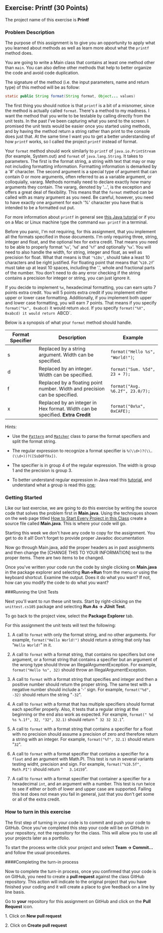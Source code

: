 ## Exercise: Printf (30 Points)

The project name of this exercise is **Printf** 

### Problem Description

The purpose of this assignment is to give you an opportunity to apply what you learned about methods as well as learn more about what the `printf` method does.

You are going to write a Main class that contains at least one method other than `main`. You can also define other methods that help to better organize the code and avoid code duplication.

The signature of the method (i.e. the input parameters, name and return type) of this method will be as follow:

```java 
static public String format(String format, Object... values)

```

The first thing you should notice is that `printf` is a bit of a misnomer, since the method is actually called `format`. There's a method to my madness. I want the method that you write to be testable by calling directly from the unit tests. In the past I've been capturing what you send to the screen. I promised the unit tests would be easier once you started using methods, and by having the method return a string rather than print to the console does just that. At the same time I want you to get a better understanding of how `printf` works, so I called the project  `printf` instead of format.

Your `format` method should work similarly to `printf` of `java.io.PrintStream` (for example, System.out) and `format` of `java.lang.String`. It takes to parameters. The first is the format string, a string with text that may or may not including formatting information. Formatting information is demarked by a '#' character. The second argument is a special type of argument that can contain 0 or more arguments, often referred to as a variable argument, or colloquially, vararg. Methods normally need to declare exactly how many arguments they contain. The vararg, denoted by '...', is the exception and offers a great deal of flexibility. This means that the `format` method can be called with as many argument as you need. Be careful, however, you need to have exactly one argument for each '%' character you have that is intended to be a formatted out put.

For more information about `printf` in general see [this Java tutorial](https://docs.oracle.com/javase/tutorial/java/data/numberformat.html) or if you on a Mac or Linux machine type the command `man printf` in a terminal.

Before you panic, I'm not requiring, for this assignment, that you implement all the formats specified in those documents. I'm only requiring three, string, integer and float, and the optional hex for extra credit. That means you need to be able to properly format '`%s`', '`%d`' and '`%f`' and optionally '`%x`'. You will need to also handle the width, for string, integer and float, as well as precision for float. What that means is that `'%10s'`, should take a least 10 characters and be right justified. For floating point that means that '`%10.2f`' must take up at least 10 spaces, including the '.', whole and fractional parts of the number. You don't need to do any error checking if the string contains a precision for integer or string, you can just ignore it.

If you decide to implement `%x`, hexadecimal formatting, you can earn upto 7 points extra credit. You will 5 points extra credit if you implement either upper or lower case formatting. Additionally, if you implement both upper and lower case formatting, you will earn 7 points. That means if you specify `format("%x", 0xabcd)` it would return `abcd`. If you specify `format("%X", 0xabcd) it would return `ABCD`.

Below is a synopsis of what your `format` method should handle.

| Format Specifier | Description                                                                    | Example |
|------------------|--------------------------------------------------------------------------------|---------| 
| s                | Replaced by a string argument. Width can be specified. | `format("Hello %s", "World!")`;|
| d                | Replaced by an integer. Width can be specified. | `format("Sum. %5d", 23 + 7);`|
| f                | Replaced by a floating point number. Width and precision can be specified. | `format("Avg. %6.2f", 23.0/7);`|
| x                | Replaced by an integer in Hex format. Width can be specified. **Extra Credit**                 | `format("0x%x", 0xCAFE);`|


Hints:

- Use the [`Pattern`](https://docs.oracle.com/javase/7/docs/api/java/util/regex/Pattern.html) and [`Matcher`](https://docs.oracle.com/javase/7/docs/api/java/util/regex/Matcher.html) class to parse the format specifiers and split the format string.

- The regular expression to recognize a format specifier is `%(\\d+)?(\\.(\\d+))?([SsDdFfXx])`.

- The specifier is in group 4 of the regular expression. The width is group 1 and the precision is group 3.

- To better understand regular expression in Java read this [tutorial](https://docs.oracle.com/javase/tutorial/essential/regex/), and understand what a group is read this [one](https://docs.oracle.com/javase/tutorial/essential/regex/groups.html);

### Getting Started

Like our last exercise, we are going to do this exercise by writing the source code that solves the problem first in **Main.java**. Using the techniques shown on the web page titled [How to Start Every Project in this Class](https://github.com/sbcc-cs105-spring2016/HowToStartEveryProject) create a source file called **Main.java**. This is where your code will go. 

Starting this week we don't have any code to copy for the assignment. You get to do it all! Don't forget to provide proper Javadoc documentation

Now go through Main.java, add the proper headers as in past assighments and then change the [CHANGE THIS TO YOUR INFORMATION] text to the proper items. There are two items to be changed.

Once you've written your code run the code by single clicking on **Main.java** in the package explorer and selecting **Run->Run** from the menu or using the keyboard shortcut. Examine the output. Does it do what you want? If not, how can you modify the code to do what you want?

###Running the Unit Tests

Next you'll want to run these unit tests. Start by right-clicking on the `unittest.cs105` package and selecting **Run As -> JUnit Test**. 

To go back to the project view, select the **Package Explorer** tab.

For this assignment the unit tests will test the following:

1. A call to `format` with only the format string, and no other arguments. For example, `format("Hello World!")` should return a string that only has "`Hello World!`" in it.

2. A call to `format` with a format string, that contains no specifiers but one argument, or a format string that contains a specifier but an argument of the wrong type should throw an IllegalArgumentException. For example, `format("Hello %s", 32)` should throw an IllegalArgumentException. 

3. A call to `format` with a format string that specifies and integer and then a positive number should return the proper string. The same test with a negative number should include a '-' sign. For example, `format("%d", -32)` should return the string "`-32`".

4. A call to `format` with a format that has multiple specifiers should format each specifier properly. Also, it tests that a regular string at the beginning or the end also work as expected. For example, `format(" %d %s %.1f", 32, "32", 32.1)` should return "` 32 32 32.1`".

5. A call to `format` with a format string that contains a specifier for a float with no precision should assume a precision of zero and therefore return a string with an integer. For example, `format("%f", 32.1)` should return "`32`".

6. A call to `format` with a format specifier that contains a specifier for a `float` and an argument with Math.PI. This test is run in several variants testing widht, precision and sign. For example, `format("%10.5f", Math.PI")` should return "`   3.14159`".

7. A call to `format` with a format specifier that container a specifier for a hexadecimal `int`, and an argument with a number. This test is run twice to see if either or both of lower and upper case are supported. Failing this test does not mean you fail in general, just that you don't get some or all of the extra credit.

### How to turn in this exercise

The first step of turning in your code is to commit and push your code to GitHub. Once you've completed this step your code will be on GitHub in your repository, not the repository for the class. This will allow you to use all your projects later as a portfolio.

To start the process write click your project and select **Team -> Commit...** and follow the usual procedures.

####Completing the turn-in process

Now to complete the turn-in process, once you confirmed that your code is on GitHub, you need to create a **pull request** against the class GitHub repository. This action will indicate to the original project that you have finished your coding and it will create a place to give feedback on a line by line basis. 

Go to **your** repository for this assignment on GitHub and click on the **Pull Request** icon.
 
1\. Click on **New pull request**

2\. Click on **Create pull request**
